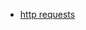 * [http requests](https://medium.com/@rohan.s.jahagirdar/android-http-requests-in-kotlin-with-okhttp-5525f879b9e5)
